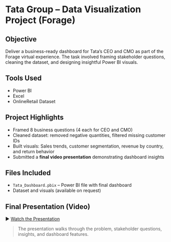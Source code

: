 # Tata Group – Data Visualization Project (Forage)

##  Objective
Deliver a business-ready dashboard for Tata’s CEO and CMO as part of the Forage virtual experience. The task involved framing stakeholder questions, cleaning the dataset, and designing insightful Power BI visuals.

##  Tools Used
- Power BI
- Excel
- OnlineRetail Dataset

##  Project Highlights
- Framed 8 business questions (4 each for CEO and CMO)
- Cleaned dataset: removed negative quantities, filtered missing customer IDs
- Built visuals: Sales trends, customer segmentation, revenue by country, and return behavior
- Submitted a **final video presentation** demonstrating dashboard insights

##  Files Included
- `Tata_Dashboard.pbix` – Power BI file with final dashboard
- Dataset and visuals (available on request)

##  Final Presentation (Video)
▶️ [Watch the Presentation](https://drive.google.com/file/d/1qm9sgLdF7Ny6c3wP-pgmMX5aPsBv0Oz2/view?usp=sharing)

> The presentation walks through the problem, stakeholder questions, insights, and dashboard features.


